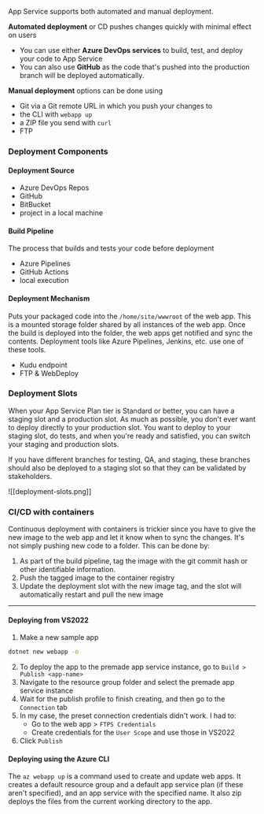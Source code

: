 
App Service supports both automated and manual deployment. 

**Automated deployment** or CD pushes changes quickly with minimal effect on users
- You can use either **Azure DevOps services** to build, test, and deploy your code to App Service
- You can also use **GitHub** as the code that's pushed into the production branch will be deployed automatically.
 
**Manual deployment** options can be done using
- Git via a Git remote URL in which you push your changes to
- the CLI with `webapp up`
- a ZIP file you send with `curl`
- FTP

### Deployment Components

#### Deployment Source
- Azure DevOps Repos
- GitHub
- BitBucket
- project in a local machine

#### Build Pipeline
The process that builds and tests your code before deployment
- Azure Pipelines
- GitHub Actions
- local execution

#### Deployment Mechanism
Puts your packaged code into the `/home/site/wwwroot` of the web app. This is a mounted storage folder shared by all instances of the web app. Once the build is deployed into the folder, the web apps get notified and sync the contents. Deployment tools like Azure Pipelines, Jenkins, etc. use one of these tools.
- Kudu endpoint
- FTP & WebDeploy

### Deployment Slots
When your App Service Plan tier is Standard or better, you can have a staging slot and a production slot. As much as possible, you don't ever want to deploy directly to your production slot. You want to deploy to your staging slot, do tests, and when you're ready and satisfied, you can switch your staging and production slots. 

If you have different branches for testing, QA, and staging, these branches should also be deployed to a staging slot so that they can be validated by stakeholders.

![[deployment-slots.png]]

### CI/CD with containers
Continuous deployment with containers is trickier since you have to give the new image to the web app and let it know when to sync the changes. It's not simply pushing new code to a folder. This can be done by:
1. As part of the build pipeline, tag the image with the git commit hash or other identifiable information. 
2. Push the tagged image to the container registry
3. Update the deployment slot with the new image tag, and the slot will automatically restart and pull the new image

---
#### Deploying from VS2022
1. Make a new sample app
```sh
dotnet new webapp -o
```

2. To deploy the app to the premade app service instance, go to `Build > Publish <app-name>`
3. Navigate to the resource group folder and select the premade app service instance
4. Wait for the publish profile to finish creating, and then go to the `Connection` tab
5. In my case, the preset connection credentials didn't work. I had to:
	- Go to the web app > `FTPS Credentials`
	- Create credentials for the `User Scope` and use those in VS2022
6. Click `Publish`

#### Deploying using the Azure CLI
The `az webapp up` is a command used to create and update web apps. It creates a default resource group and a default app service plan (if these aren't specified), and an app service with the specified name. It also zip deploys the files from the current working directory to the app.





